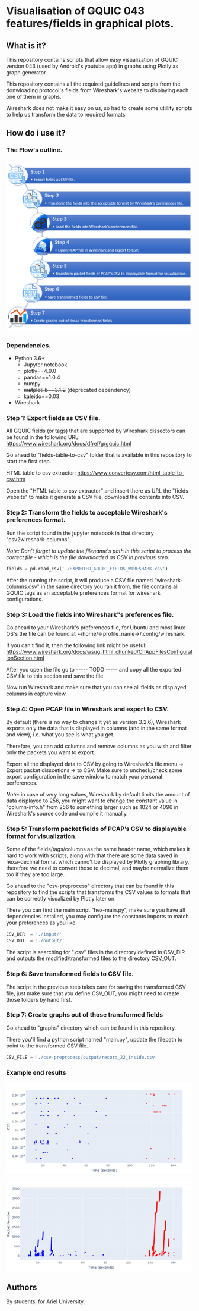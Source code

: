 # Visualisation of GQUIC 043 features/fields in graphical plots.
## What is it?
This repository contains scripts that allow easy visualization of GQUIC version 043 (used by Android's youtube app) in graphs using Plotly as graph generator.

This repository contains all the required guidelines and scripts from the donwloading protocol's fields from Wireshark's website to displaying each one of them in graphs.

Wireshark does not make it easy on us, so had to create some utillity scripts to help us transform the data to required formats.
## How do i use it?
### The Flow's outline.
![Flow](./readme-media/flowexport.png)

### Dependencies.
- Python 3.6+
    - Jupyter notebook.
    - plotly==4.9.0
    - pandas==1.0.4
    - numpy
    - ~~matplotlib==3.1.2~~ (deprecated dependency)
    - kaleido==0.03
- Wireshark

### Step 1: Export fields as CSV file.
All GQUIC fields (or tags) that are supported by Wireshark dissectors can be found in the following URL:
https://www.wireshark.org/docs/dfref/g/gquic.html

Go ahead to "fields-table-to-csv" folder that is available in this repository to start the first step.

HTML table to csv extractor: https://www.convertcsv.com/html-table-to-csv.htm

Open the "HTML table to csv extractor" and insert there as URL the "fields website" to make it generate a CSV file, download the contents into CSV.

### Step 2: Transform the fields to acceptable Wireshark's preferences format.
Run the script found in the jupyter notebook in that directory "csv2wireshark-columns".

*Note: Don't forget to update the filename's path in this script to process the correct file - which is the file downloaded as CSV in previous step.*

``` python
fields = pd.read_csv('./EXPORTED_GQUIC_FIELDS_WIRESHARK.csv')
```


After the running the script, it will produce a CSV file named "wireshark-columns.csv" in the same directory you ran it from, the file contains all GQUIC tags as an acceptable preferences format for wireshark configurations.


### Step 3:  Load the fields into Wireshark"s preferences file.
Go ahead to your Wireshark's preferences file, for Ubuntu and most linux OS's the file can be found at ~/home/<-profile_name->/.config/wireshark.

If you can't find it, then the following link might be useful:
https://www.wireshark.org/docs/wsug_html_chunked/ChAppFilesConfigurationSection.html

After you open the file go to ----- TODO -----
and copy all the exported CSV file to this section and save the file.

Now run Wireshark and make sure that you can see all fields as displayed columns in capture view.

### Step 4: Open PCAP file in Wireshark and export to CSV.
By default (there is no way to change it yet as version 3.2.6), Wireshark exports only the data that is displayed in columns (and in the same format and view), i.e. what you see is what you get.

Therefore, you can add columns and remove columns as you wish and filter only the packets you want to export.

Export all the displayed data to CSV by going to Wireshark's file menu -> Export packet disscetions -> to CSV.
Make sure to uncheck/check some export configuration in the save window to match your personal perferences.

*Note:* in case of very long values, Wireshark by default limits the amount of data displayed to 256, you might want to change the constant value in "column-info.h" from 256 to something larger such as 1024 or 4096 in Wireshark's source code and compile it manually.

### Step 5: Transform packet fields of PCAP’s CSV to displayable format for visualization.
Some of the fields/tags/columns as the same header name, which makes it hard to work with scripts, along with that there are some data saved in hexa-decimal format which canno't be displayed by Plotly graphing library, therefore we need to convert those to decimal, and maybe normalize them too if they are too large.

Go ahead to the "csv-preprocess" directory that can be found in this repository to find the scripts that transforms the CSV values to formats that can be correctly visualized by Plotly later on.

There you can find the main script "hex-main.py", make sure you have all dependencies installed, you may configure the constants
imports to match your preferences as you like.
``` python
CSV_DIR  = './input/'
CSV_OUT  = './output/'
```

The script is searching for ".csv" files in the directory defined in CSV_DIR and outputs the modified/transformed files to the directory CSV_OUT.

### Step 6: Save transformed fields to CSV file.
The script in the previous step takes care for saving the transformed CSV file, just make sure that you define CSV_OUT, you might need to create those folders by hand first.

### Step 7: Create graphs out of those transformed fields
Go ahead to "graphs" directory which can be found in this repository.

There you'll find a python script named "main.py", update the filepath to point to the transformed CSV file.
``` python
CSV_FILE = './csv-preprocess/output/record_22_inside.csv'
```
### Example end results
![CID](./readme-media/img_example_CID.png)

![CID](./readme-media/img_example_Packet_Number.png)

## Authors
By students, for Ariel University.